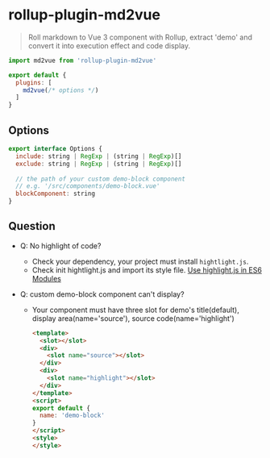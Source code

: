 # rollup-plugin-md2vue

> Roll markdown to Vue 3 component with Rollup, extract 'demo' and convert it into execution effect and code display.


``` js
import md2vue from 'rollup-plugin-md2vue'

export default {
  plugins: [
    md2vue(/* options */)
  ]
}
```

## Options

``` js
export interface Options {
  include: string | RegExp | (string | RegExp)[]
  exclude: string | RegExp | (string | RegExp)[]
  
  // the path of your custom demo-block component
  // e.g. '/src/components/demo-block.vue'
  blockComponent: string
}
```



## Question

- Q: No highlight of code?

  - Check your dependency, your project must install `hightlight.js`.
  - Check init hightlight.js and import its style file. [Use highlight.js in ES6 Modules](https://github.com/highlightjs/highlight.js#es6-modules--import)

- Q: custom demo-block component can't display?

  - Your component must have three slot for demo's title(default), display area(name='source'), source code(name='highlight')

    ```html
    <template>
      <slot></slot>
      <div>
        <slot name="source"></slot>
      </div>
      <div>
        <slot name="highlight"></slot>
      </div>
    </template>
    <script>
    export default {
      name: 'demo-block'
    }
    </script>
    <style>
    </style>
    ```

